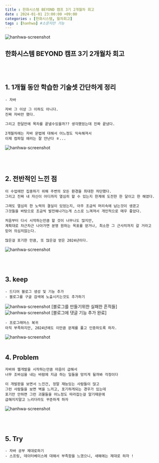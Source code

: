 ```yaml
---
title : 한화시스템 BEYOND 캠프 3기 2개월차 회고
date : 2024-01-01 23:00:00 +09:00
categories : [한화시스템, 월차회고]
tags : [hanhwa] #소문자만 가능
---
```


![hanhwa-screenshot](/assets/img/post20231118/hanhwa_logo.png)

## 한화시스템 BEYOND 캠프 3기 2개월차 회고 

<br>
<br>








## 1. 1개월 동안 학습한 기술셋 간단하게 정리
    - 자바
    
    자바 그 이상 그 이하도 아니다.
    진짜 자바만 했다.

    그리고 한달만에 목차를 끝낼수있을까?? 생각했었는데 진짜 끝냈다.
    
    2개월차에는 자바 문법에 대해서 어느정도 익숙해져서
    이제 컴파일 에러는 잘 안난다 ㅎ...



![hanhwa-screenshot](/assets/img/post20240101month2/스크린샷1.png)
    
<br><br>

## 2. 전반적인 느낀 점
    이 수업에만 집중하기 위해 주변의 모든 환경을 최대한 차단했다.
    그리고 진짜 내 자신이 어디까지 열심히 할 수 있는지 한계에 도전한 한 달이고 한 해였다.

    그래도 열심히 한 노력의 결실이 있었는지, 아주 조금씩 머리속에 남는것이 생겼고
    그것들을 바탕으로 조금씩 발전해나가는게 스스로 느껴져서 개인적으로 매우 좋았다.

    처음부터 다시 시작하는만큼 할 것이 너무나도 많지만,
    계획대로 차근차근 나아가면 분명 원하는 목표를 얻거나, 최소한 그 근사치까지 갈 거라고
    믿어 의심치않는다. 

    많은걸 포기한 만큼, 또 많은걸 얻은 2024년이다.

![hanhwa-screenshot](/assets/img/post20240101month2/스크린샷2.png)


<br><br>

## 3. keep
    - 드디어 블로그 생성 및 기능 추가
    - 블로그를 구글 검색에 노출시키는것도 추가하기
  
![hanhwa-screenshot](/assets/img/post20240101month2/스크린샷3.png)
[블로그를 만들기위한 실패한 흔적들]
![hanhwa-screenshot](/assets/img/post20240101month2/스크린샷4.png)
[블로그에 댓글 기능 추가 완료]


    - 프로그래머스 복귀
    아직 부족하지만, 2024년에도 이만큼 문제를 풀고 인증하도록 하자.
![hanhwa-screenshot](/assets/img/post20240101month2/스크린샷5.png)
<br><br>

## 4. Problem
    자바와 웹개발을 시작하는만큼 마음이 급해서
    너무 조바심을 내는 바람에 지금 하는 일들을 망치게 될까봐 걱정이다

    이 개발판을 보면서 느낀건, 정말 재능있는 사람들이 많고
    그런 사람들을 보면 벽을 느끼고, 포기하게되는 경우가 있는데
    포기만 안하면 그런 괴물들을 어느정도 따라잡는걸 알기때문에
    급해지지말고 느리더라도 꾸준하게 하자 

![hanhwa-screenshot](/assets/img/post20240101month2/스크린샷6.png)
    

<br><br>

## 5. Try
    - 자바 공부 제대로하기
    - 스프링, 데이터베이스에 대해서 부족함을 느꼈으니, 새해에는 제대로 하자 !


<br><br>
